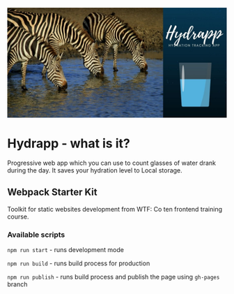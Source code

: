 ![cover](./src/assets/img/cover.jpg)

# Hydrapp - what is it?

Progressive web app which you can use to count glasses of water drank during the day. It saves your hydration level to Local storage. 

## Webpack Starter Kit 

Toolkit for static websites development from WTF: Co ten frontend training course.  

### Available scripts

`npm run start` - runs development mode

`npm run build` - runs build process for production

`npm run publish` - runs build process and publish the page using `gh-pages` branch
